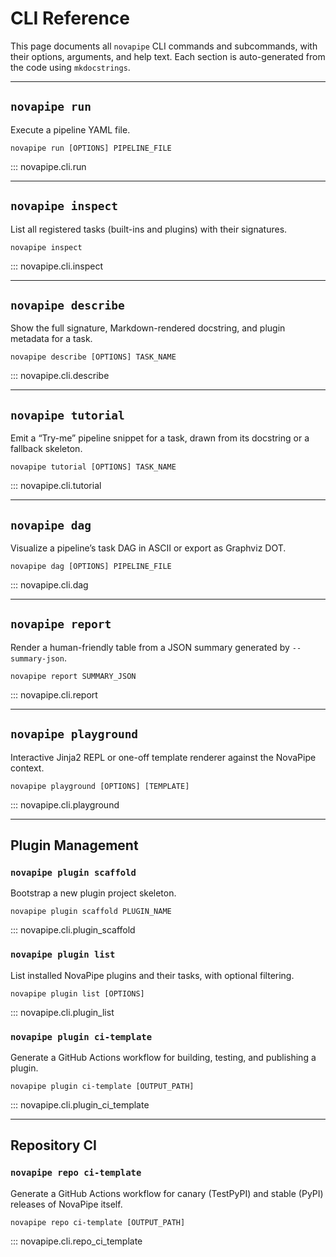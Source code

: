 # CLI Reference

This page documents all `novapipe` CLI commands and subcommands, with their options, arguments, and help text. Each section is auto-generated from the code using `mkdocstrings`.

---

## `novapipe run`

Execute a pipeline YAML file.

```shell
novapipe run [OPTIONS] PIPELINE_FILE
```

::: novapipe.cli.run

---

## `novapipe inspect`

List all registered tasks (built-ins and plugins) with their signatures.

```shell
novapipe inspect
```

::: novapipe.cli.inspect

---

## `novapipe describe`

Show the full signature, Markdown-rendered docstring, and plugin metadata for a task.

```shell
novapipe describe [OPTIONS] TASK_NAME
```

::: novapipe.cli.describe

---

## `novapipe tutorial`

Emit a “Try-me” pipeline snippet for a task, drawn from its docstring or a fallback skeleton.

```shell
novapipe tutorial [OPTIONS] TASK_NAME
```

::: novapipe.cli.tutorial

---

## `novapipe dag`

Visualize a pipeline’s task DAG in ASCII or export as Graphviz DOT.

```shell
novapipe dag [OPTIONS] PIPELINE_FILE
```

::: novapipe.cli.dag

---

## `novapipe report`

Render a human-friendly table from a JSON summary generated by `--summary-json`.

```shell
novapipe report SUMMARY_JSON
```

::: novapipe.cli.report

---

## `novapipe playground`

Interactive Jinja2 REPL or one-off template renderer against the NovaPipe context.

```shell
novapipe playground [OPTIONS] [TEMPLATE]
```

::: novapipe.cli.playground

---

## Plugin Management

### `novapipe plugin scaffold`

Bootstrap a new plugin project skeleton.

```shell
novapipe plugin scaffold PLUGIN_NAME
```

::: novapipe.cli.plugin_scaffold

### `novapipe plugin list`

List installed NovaPipe plugins and their tasks, with optional filtering.

```shell
novapipe plugin list [OPTIONS]
```

::: novapipe.cli.plugin_list

### `novapipe plugin ci-template`

Generate a GitHub Actions workflow for building, testing, and publishing a plugin.

```shell
novapipe plugin ci-template [OUTPUT_PATH]
```

::: novapipe.cli.plugin_ci_template

---

## Repository CI

### `novapipe repo ci-template`

Generate a GitHub Actions workflow for canary (TestPyPI) and stable (PyPI) releases of NovaPipe itself.

```shell
novapipe repo ci-template [OUTPUT_PATH]
```

::: novapipe.cli.repo_ci_template
